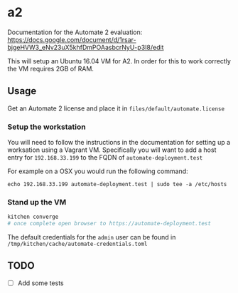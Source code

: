 # a2

Documentation for the Automate 2 evaluation: https://docs.google.com/document/d/1rsar-bjgeHVW3_eNv23uX5khfDmPOAasbcrNyU-p3I8/edit

This will setup an Ubuntu 16.04 VM for A2. In order for this to work
correctly the VM requires 2GB of RAM. 

## Usage

Get an Automate 2 license and place it in `files/default/automate.license`

### Setup the workstation

You will need to follow the instructions in the documentation for setting up a worksation using a Vagrant VM.
Specifically you will want to add a host entry for `192.168.33.199` to the FQDN of `automate-deployment.test`

For example on a OSX you would run the following command:

```
echo 192.168.33.199 automate-deployment.test | sudo tee -a /etc/hosts
```

### Stand up the VM

```bash 
kitchen converge 
# once complete open browser to https://automate-deployment.test
```

The default credentials for the `admin` user can be found in `/tmp/kitchen/cache/automate-credentials.toml`

## TODO

* [ ] Add some tests
